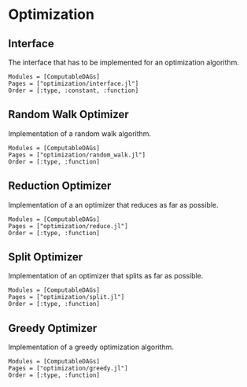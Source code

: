 # Optimization

## Interface

The interface that has to be implemented for an optimization algorithm.

```@autodocs
Modules = [ComputableDAGs]
Pages = ["optimization/interface.jl"]
Order = [:type, :constant, :function]
```

## Random Walk Optimizer

Implementation of a random walk algorithm.

```@autodocs
Modules = [ComputableDAGs]
Pages = ["optimization/random_walk.jl"]
Order = [:type, :function]
```

## Reduction Optimizer

Implementation of a an optimizer that reduces as far as possible.

```@autodocs
Modules = [ComputableDAGs]
Pages = ["optimization/reduce.jl"]
Order = [:type, :function]
```

## Split Optimizer

Implementation of an optimizer that splits as far as possible.

```@autodocs
Modules = [ComputableDAGs]
Pages = ["optimization/split.jl"]
Order = [:type, :function]
```


## Greedy Optimizer

Implementation of a greedy optimization algorithm.

```@autodocs
Modules = [ComputableDAGs]
Pages = ["optimization/greedy.jl"]
Order = [:type, :function]
```
